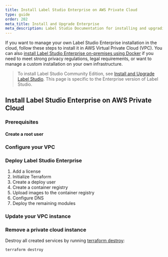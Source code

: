 ```yaml
---
title: Install Label Studio Enterprise on AWS Private Cloud
type: guide
order: 202
meta_title: Install and Upgrade Enterprise
meta_description: Label Studio Documentation for installing and upgrading Label Studio Enterprise with Docker or on AWS to use for your machine learning and data science projects. 
---
```


If you want to manage your own Label Studio Enterprise installation in the cloud, follow these steps to install it in AWS Virtual Private Cloud (VPC). You can also [install Label Studio Enterprise on-premises using Docker](install_enterprise.html) if you need to meet strong privacy regulations, legal requirements, or want to manage a custom installation on your own infrastructure.

> To install Label Studio Community Edition, see [Install and Upgrade Label Studio](install.html). This page is specific to the Enterprise version of Label Studio.

<!-- md deploy.md -->

## Install Label Studio Enterprise on AWS Private Cloud

### Prerequisites

#### Create a root user

### Configure your VPC

### Deploy Label Studio Enterprise 

1. Add a license
2. Initialize Terraform
3. Create a deploy user
4. Create a container registry
5. Upload images to the container registry
6. Configure DNS
7. Deploy the remaining modules

### Update your VPC instance

### Remove a private cloud instance
Destroy all created services by running [terraform destroy](https://www.terraform.io/docs/cli/commands/destroy.html):

```bash
terraform destroy
```


